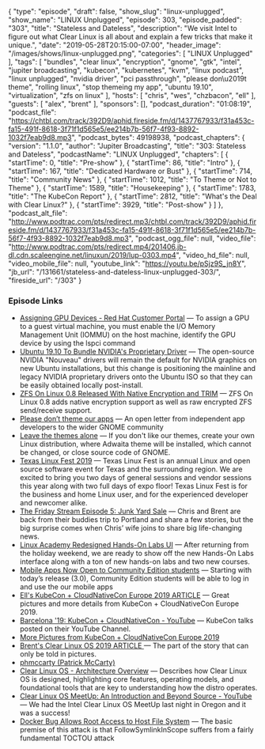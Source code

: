 {
  "type": "episode",
  "draft": false,
  "show_slug": "linux-unplugged",
  "show_name": "LINUX Unplugged",
  "episode": 303,
  "episode_padded": "303",
  "title": "Stateless and Dateless",
  "description": "We visit Intel to figure out what Clear Linux is all about and explain a few tricks that make it unique.",
  "date": "2019-05-28T20:15:00-07:00",
  "header_image": "/images/shows/linux-unplugged.png",
  "categories": [
    "LINUX Unplugged"
  ],
  "tags": [
    "bundles",
    "clear linux",
    "encryption",
    "gnome",
    "gtk",
    "intel",
    "jupiter broadcasting",
    "kubecon",
    "kubernetes",
    "kvm",
    "linux podcast",
    "linux unplugged",
    "nvidia driver",
    "pci passthrough",
    "please don\u2019t theme",
    "rolling linux",
    "stop themeing my app",
    "ubuntu 19.10",
    "virtualization",
    "zfs on linux"
  ],
  "hosts": [
    "chris",
    "wes",
    "chzbacon",
    "ell"
  ],
  "guests": [
    "alex",
    "brent"
  ],
  "sponsors": [],
  "podcast_duration": "01:08:19",
  "podcast_file": "https://chtbl.com/track/392D9/aphid.fireside.fm/d/1437767933/f31a453c-fa15-491f-8618-3f71f1d565e5/ee214b7b-56f7-4f93-8892-1032f7eab9d8.mp3",
  "podcast_bytes": 49198938,
  "podcast_chapters": {
    "version": "1.1.0",
    "author": "Jupiter Broadcasting",
    "title": "303: Stateless and Dateless",
    "podcastName": "LINUX Unplugged",
    "chapters": [
      {
        "startTime": 0,
        "title": "Pre-show"
      },
      {
        "startTime": 86,
        "title": "Intro"
      },
      {
        "startTime": 167,
        "title": "Dedicated Hardware or Bust"
      },
      {
        "startTime": 714,
        "title": "Community News"
      },
      {
        "startTime": 1012,
        "title": "To Theme or Not to Theme"
      },
      {
        "startTime": 1589,
        "title": "Housekeeping"
      },
      {
        "startTime": 1783,
        "title": "The KubeCon Report"
      },
      {
        "startTime": 2812,
        "title": "What's the Deal with Clear Linux?"
      },
      {
        "startTime": 3929,
        "title": "Post-show"
      }
    ]
  },
  "podcast_alt_file": "http://www.podtrac.com/pts/redirect.mp3/chtbl.com/track/392D9/aphid.fireside.fm/d/1437767933/f31a453c-fa15-491f-8618-3f71f1d565e5/ee214b7b-56f7-4f93-8892-1032f7eab9d8.mp3",
  "podcast_ogg_file": null,
  "video_file": "http://www.podtrac.com/pts/redirect.mp4/201406.jb-dl.cdn.scaleengine.net/linuxun/2019/lup-0303.mp4",
  "video_hd_file": null,
  "video_mobile_file": null,
  "youtube_link": "https://youtu.be/pSjz9S_jn8Y",
  "jb_url": "/131661/stateless-and-dateless-linux-unplugged-303/",
  "fireside_url": "/303"
}


### Episode Links

  * [Assigning GPU Devices - Red Hat Customer Portal](https://access.redhat.com/documentation/en-us/red_hat_enterprise_linux/7/html/virtualization_deployment_and_administration_guide/sect-device-GPU#sect-device-GPU-asignment "Assigning GPU Devices - Red Hat Customer Portal") — To assign a GPU to a guest virtual machine, you must enable the I/O Memory Management Unit (IOMMU) on the host machine, identify the GPU device by using the lspci command
  * [Ubuntu 19.10 To Bundle NVIDIA's Proprietary Driver](https://www.phoronix.com/scan.php?page=news_item&px=Ubuntu-19.10-NVIDIA-On-ISO "Ubuntu 19.10 To Bundle NVIDIA's Proprietary Driver") — The open-source NVIDIA "Nouveau" drivers will remain the default for NVIDIA graphics on new Ubuntu installations, but this change is positioning the mainline and legacy NVIDIA proprietary drivers onto the Ubuntu ISO so that they can be easily obtained locally post-install.
  * [ZFS On Linux 0.8 Released With Native Encryption and TRIM](https://www.phoronix.com/scan.php?page=news_item&px=ZFS-On-Linux-0.8-Released "ZFS On Linux 0.8 Released With Native Encryption and TRIM") — ZFS On Linux 0.8 adds native encryption support as well as raw encrypted ZFS send/receive support. 
  * [Please don’t theme our apps](https://stopthemingmy.app/ "Please don’t theme our apps") — An open letter from independent app developers to the wider GNOME community
  * [Leave the themes alone](https://github.com/do-not-theme/do-not-theme.github.io/issues/3 "Leave the themes alone") — If you don't like our themes, create your own Linux distribution, where Adwaita theme will be installed, which cannot be changed, or close source code of GNOME.
  * [Texas Linux Fest 2019](https://2019.texaslinuxfest.org/ "Texas Linux Fest 2019") — Texas Linux Fest is an annual Linux and open source software event for Texas and the surrounding region. We are excited to bring you two days of general sessions and vendor sessions this year along with two full days of expo floor! Texas Linux Fest is for the business and home Linux user, and for the experienced developer and newcomer alike.
  * [The Friday Stream Episode 5: Junk Yard Sale](https://fridaystream.com/5 "The Friday Stream Episode 5: Junk Yard Sale") — Chris and Brent are back from their buddies trip to Portland and share a few stories, but the big surprise comes when Chris’ wife joins to share big life-changing news.
  * [Linux Academy Redesigned Hands-On Labs UI](https://www.youtube.com/watch?v=7d3SLIVnczc&feature=youtu.be "Linux Academy Redesigned Hands-On Labs UI") — After returning from the holiday weekend, we are ready to show off the new Hands-On Labs interface along with a ton of new hands-on labs and two new courses.
  * [Mobile Apps Now Open to Community Edition students](https://linuxacademy.com/blog/mobile/mobile-apps-now-open-to-community-edition-students/ "Mobile Apps Now Open to Community Edition students") — Starting with today’s release (3.0), Community Edition students will be able to log in and use the our mobile apps
  * [Ell's KubeCon + CloudNativeCon Europe 2019 ARTICLE](https://linuxunplugged.com/articles/kubecon-cloudnativecon-europe-2019 "Ell's KubeCon + CloudNativeCon Europe 2019 ARTICLE") — Great pictures and more details from KubeCon + CloudNativeCon Europe 2019.
  * [Barcelona '19: KubeCon + CloudNativeCon - YouTube](https://www.youtube.com/playlist?list=PLj6h78yzYM2PpmMAnvpvsnR4c27wJePh3&disable_polymer=true "Barcelona '19: KubeCon + CloudNativeCon - YouTube") — KubeCon talks posted on their YouTube Channel. 
  * [More Pictures from KubeCon + CloudNativeCon Europe 2019](https://www.flickr.com/photos/143247548@N03/albums/72157707188120301 "More Pictures from KubeCon + CloudNativeCon Europe 2019")
  * [Brent's Clear Linux OS 2019 ARTICLE ](https://linuxunplugged.com/articles/clear-linux-os-2019 "Brent's Clear Linux OS 2019 ARTICLE ") — The part of the story that can only be told in pictures.
  * [phmccarty (Patrick McCarty)](https://github.com/phmccarty "phmccarty \(Patrick McCarty\)")
  * [Clear Linux OS - Architecture Overview](https://www.slideshare.net/KariFredheim/clear-linux-os-architecture-overview "Clear Linux OS - Architecture Overview") — Describes how Clear Linux OS is designed, highlighting core features, operating models, and foundational tools that are key to understanding how the distro operates.
  * [Clear Linux OS MeetUp: An Introduction and Beyond Source - YouTube](https://www.youtube.com/watch?v=ZF14_gzcHXg "Clear Linux OS MeetUp: An Introduction and Beyond Source - YouTube") — We had the Intel Clear Linux OS MeetUp last night in Oregon and it was a success! 
  * [Docker Bug Allows Root Access to Host File System](https://duo.com/decipher/docker-bug-allows-root-access-to-host-file-system "Docker Bug Allows Root Access to Host File System") — The basic premise of this attack is that FollowSymlinkInScope suffers from a fairly fundamental TOCTOU attack


